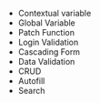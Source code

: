 * Contextual variable
* Global Variable
* Patch Function
* Login Validation
* Cascading Form 
* Data Validation 
* CRUD 
* Autofill
* Search
